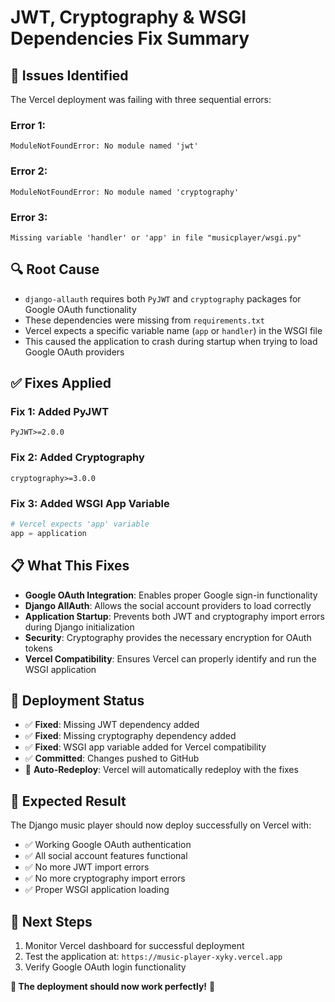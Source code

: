 # JWT, Cryptography & WSGI Dependencies Fix Summary

## 🚨 **Issues Identified**

The Vercel deployment was failing with three sequential errors:

### **Error 1:**

```
ModuleNotFoundError: No module named 'jwt'
```

### **Error 2:**

```
ModuleNotFoundError: No module named 'cryptography'
```

### **Error 3:**

```
Missing variable 'handler' or 'app' in file "musicplayer/wsgi.py"
```

## 🔍 **Root Cause**

- `django-allauth` requires both `PyJWT` and `cryptography` packages for Google OAuth functionality
- These dependencies were missing from `requirements.txt`
- Vercel expects a specific variable name (`app` or `handler`) in the WSGI file
- This caused the application to crash during startup when trying to load Google OAuth providers

## ✅ **Fixes Applied**

### **Fix 1: Added PyJWT**

```
PyJWT>=2.0.0
```

### **Fix 2: Added Cryptography**

```
cryptography>=3.0.0
```

### **Fix 3: Added WSGI App Variable**

```python
# Vercel expects 'app' variable
app = application
```

## 📋 **What This Fixes**

- **Google OAuth Integration**: Enables proper Google sign-in functionality
- **Django AllAuth**: Allows the social account providers to load correctly
- **Application Startup**: Prevents both JWT and cryptography import errors during Django initialization
- **Security**: Cryptography provides the necessary encryption for OAuth tokens
- **Vercel Compatibility**: Ensures Vercel can properly identify and run the WSGI application

## 🚀 **Deployment Status**

- ✅ **Fixed**: Missing JWT dependency added
- ✅ **Fixed**: Missing cryptography dependency added
- ✅ **Fixed**: WSGI app variable added for Vercel compatibility
- ✅ **Committed**: Changes pushed to GitHub
- 🔄 **Auto-Redeploy**: Vercel will automatically redeploy with the fixes

## 🎯 **Expected Result**

The Django music player should now deploy successfully on Vercel with:

- ✅ Working Google OAuth authentication
- ✅ All social account features functional
- ✅ No more JWT import errors
- ✅ No more cryptography import errors
- ✅ Proper WSGI application loading

## 📝 **Next Steps**

1. Monitor Vercel dashboard for successful deployment
2. Test the application at: `https://music-player-xyky.vercel.app`
3. Verify Google OAuth login functionality

**🎉 The deployment should now work perfectly!** 🚀
